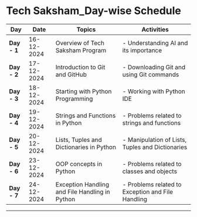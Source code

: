 # Tech Saksham_Day-wise Schedule

| **Day**     | **Date**      | **Topics**                       | **Activities**                   |
|-------------|---------------|----------------------------------|----------------------------------|
| **Day - 1** | 16-12-2024    | Overview of Tech Saksham Program | - Understanding AI and its importance |
| **Day - 2** | 17-12-2024    | Introduction to Git and GitHub   | - Downloading Git and using Git commands |
| **Day - 3** | 18-12-2024    | Starting with Python Programming   | - Working with Python IDE  |
| **Day - 4** | 19-12-2024    | Strings and Functions in Python   | - Problems related to strings and functions |
| **Day - 5** | 20-12-2024    | Lists, Tuples and Dictionaries in Python <br>   | - Manipulation of Lists, Tuples and Dictionaries|
| **Day - 6** | 23-12-2024    | OOP concepts in Python | -  Problems related to classes and objects |
| **Day - 7** | 24-12-2024    | Exception Handling and File Handling in Python | -  Problems related to Exception and File Handling |
---
